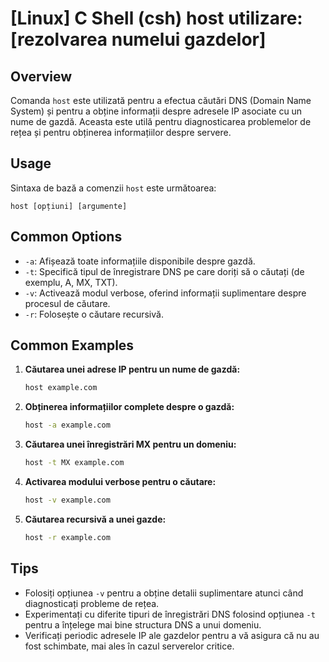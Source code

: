 # [Linux] C Shell (csh) host utilizare: [rezolvarea numelui gazdelor]

## Overview
Comanda `host` este utilizată pentru a efectua căutări DNS (Domain Name System) și pentru a obține informații despre adresele IP asociate cu un nume de gazdă. Aceasta este utilă pentru diagnosticarea problemelor de rețea și pentru obținerea informațiilor despre servere.

## Usage
Sintaxa de bază a comenzii `host` este următoarea:

```
host [opțiuni] [argumente]
```

## Common Options
- `-a`: Afișează toate informațiile disponibile despre gazdă.
- `-t`: Specifică tipul de înregistrare DNS pe care doriți să o căutați (de exemplu, A, MX, TXT).
- `-v`: Activează modul verbose, oferind informații suplimentare despre procesul de căutare.
- `-r`: Folosește o căutare recursivă.

## Common Examples
1. **Căutarea unei adrese IP pentru un nume de gazdă:**
   ```bash
   host example.com
   ```

2. **Obținerea informațiilor complete despre o gazdă:**
   ```bash
   host -a example.com
   ```

3. **Căutarea unei înregistrări MX pentru un domeniu:**
   ```bash
   host -t MX example.com
   ```

4. **Activarea modului verbose pentru o căutare:**
   ```bash
   host -v example.com
   ```

5. **Căutarea recursivă a unei gazde:**
   ```bash
   host -r example.com
   ```

## Tips
- Folosiți opțiunea `-v` pentru a obține detalii suplimentare atunci când diagnosticați probleme de rețea.
- Experimentați cu diferite tipuri de înregistrări DNS folosind opțiunea `-t` pentru a înțelege mai bine structura DNS a unui domeniu.
- Verificați periodic adresele IP ale gazdelor pentru a vă asigura că nu au fost schimbate, mai ales în cazul serverelor critice.